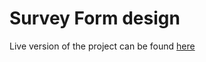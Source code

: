 # Survey Form design
Live version of the project can be found [here](https://MariaZarifyan.github.io/SurveyForm/)
